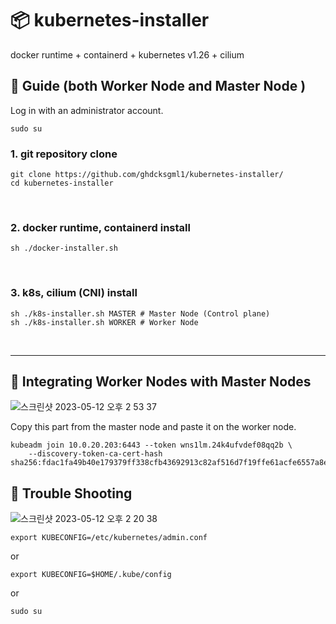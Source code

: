 # 📦 kubernetes-installer
docker runtime + containerd + kubernetes v1.26 + cilium
 

## 📍 Guide (both Worker Node and Master Node )

Log in with an administrator account.

```shell
sudo su
```

### 1. git repository clone
```shell
git clone https://github.com/ghdcksgml1/kubernetes-installer/
cd kubernetes-installer
```

<br/>

### 2. docker runtime, containerd install
```shell
sh ./docker-installer.sh
```
<br/>

### 3. k8s, cilium (CNI) install
```shell
sh ./k8s-installer.sh MASTER # Master Node (Control plane)
sh ./k8s-installer.sh WORKER # Worker Node
```
<br/>

---

## 🙏 Integrating Worker Nodes with Master Nodes


![스크린샷 2023-05-12 오후 2 53 37](https://github.com/ghdcksgml1/kubernetes-installer/assets/79779676/a0dd15ed-9818-470d-93d2-39bfa6c826fc)

Copy this part from the master node and paste it on the worker node.

```shell
kubeadm join 10.0.20.203:6443 --token wns1lm.24k4ufvdef08qq2b \
	--discovery-token-ca-cert-hash sha256:fdac1fa49b40e179379ff338cfb43692913c82af516d7f19ffe61acfe6557a8e 
```

## 🚀 Trouble Shooting

![스크린샷 2023-05-12 오후 2 20 38](https://github.com/ghdcksgml1/kubernetes-installer/assets/79779676/a0ac6309-7896-417c-ac05-a31841ec301d)

```shell
export KUBECONFIG=/etc/kubernetes/admin.conf
```

or

```shell
export KUBECONFIG=$HOME/.kube/config
```

or

```shell
sudo su
```
